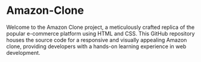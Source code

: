# Amazon-Clone
Welcome to the Amazon Clone project, a meticulously crafted replica of the popular e-commerce platform using HTML and CSS. This GitHub repository houses the source code for a responsive and visually appealing Amazon clone, providing developers with a hands-on learning experience in web development.

